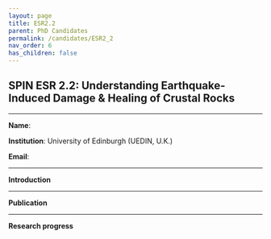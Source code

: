 ```yaml
---
layout: page
title: ESR2.2
parent: PhD Candidates
permalink: /candidates/ESR2_2
nav_order: 6
has_children: false
---
```


## SPIN ESR 2.2: Understanding Earthquake-Induced Damage & Healing of Crustal Rocks

---
__Name__:           

__Institution__: University of Edinburgh (UEDIN, U.K.)

__Email__: 

---
__Introduction__


---
__Publication__


---
__Research progress__




